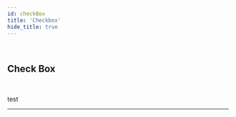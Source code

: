 ```yaml
---
id: checkBox
title: 'Checkbox'
hide_title: true
---
```


<br />

<div class="clearfix">
    <div class="column-left" style={{width: '7%'}}>
        <div class="checkBox"></div>
    </div>
    <div class="column-right" style={{width: '93%'}}>
        <h2 style={{color:'#B174E5',margin:'0'}}>Check Box</h2>
    </div>
</div>



<br />

test 


---